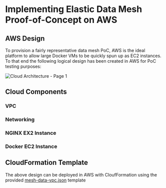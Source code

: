 # Implementing Elastic Data Mesh Proof-of-Concept on AWS
## AWS Design
To provision a fairly representative data mesh PoC, AWS is the ideal platform to allow large Docker VMs to be quickly spun up as EC2 instances. To that end the following logical design has been created in AWS for PoC testing purposes:

![Cloud Architecture - Page 1](https://github.com/user-attachments/assets/f9b333be-6fde-496a-aa2e-df02b1c14f7d)

## Cloud Components
### VPC


### Networking


### NGINX EX2 Instance


### Docker EC2 Instance
  
## CloudFormation Template
The above design can be deployed in AWS with CloufFormation using the provided [mesh-data-vpc.json](mesh-data-vpc.json) template






